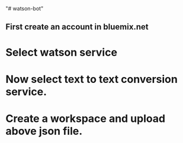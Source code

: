 "# watson-bot" 
## First create an account in bluemix.net
# Select   watson service 
# Now select  text to text conversion service.
# Create a workspace and upload above json file.
